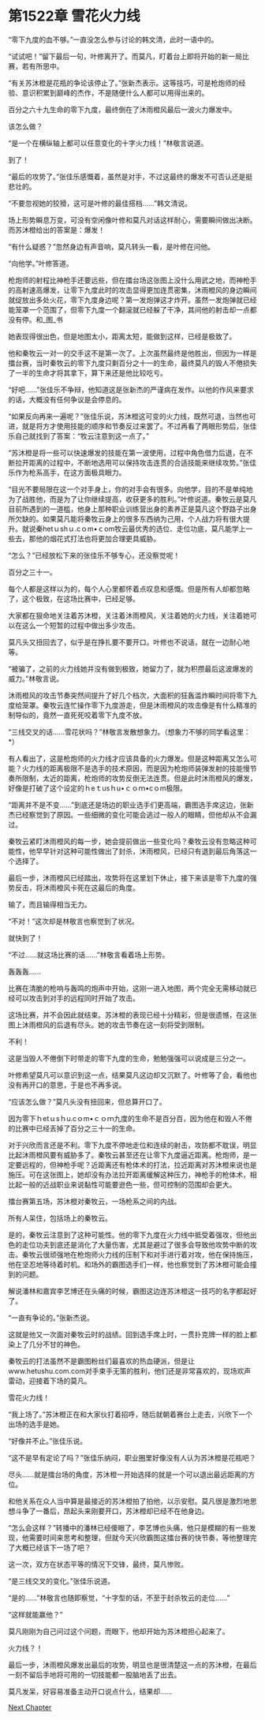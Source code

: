 # 第1522章 雪花火力线

“零下九度的血不够。”一直没怎么参与讨论的韩文清，此时一语中的。

“试试吧！”留下最后一句，叶修离开了。而莫凡，盯着台上即将开始的新一局比赛，若有所思中。

“有关苏沐橙是花瓶的争论该停止了。”张新杰表示。这等技巧，可是枪炮师的经验、意识积累到巅峰的杰作，不是随便什么人都可以用得出来的。

百分之六十九生命的零下九度，最终倒在了沐雨橙风最后一波火力爆发中。

该怎么做？

“是一个在横纵轴上都可以任意变化的十字火力线！”林敬言说道。

到了！

“最后的攻势了。”张佳乐感慨着，虽然是对手，不过这最终的爆发不可否认还是挺悲壮的。

“不要忽视她的狡猾，这可是叶修的最佳搭档……”韩文清说。

场上形势瞬息万变，可没有空闲像叶修和莫凡对话这样耐心，需要瞬间做出决断。而苏沐橙给出的答案是：爆发！

“有什么疑惑？”忽然身边有声音响，莫凡转头一看，是叶修在问他。

“向他学。”叶修答道。

枪炮师的射程比神枪手还要远些，但在擂台场这张图上没什么用武之地，而神枪手的高射速高爆发，让零下九度此时的攻击显得更加连贯密集，沐雨橙风的身边瞬间就绽放出多处火花，零下九度身边呢？第一发炮弹这才炸开。虽然一发炮弹就已经能笼罩一个范围了，但零下九度一个翻滚就已经躲了干净，其间他的射击却一点都没有停。和_图_书

她表现得很出色，但是地图太小，距离太短，能做到这样，已经是极致了。

他和秦牧云一对一的交手这不是第一次了。上次虽然最终是他胜出，但因为一样是擂台赛，当时秦牧云的零下九度只剩百分之十一的生命，最终莫凡的毁人不倦损失了一半的生命才将其拿下，算下来还是他比较吃亏。

“好吧……”张佳乐不争辩，他知道这是张新杰的严谨病在发作。以他的作风来要求的话，大概没有任何争议是会停息的。

“如果反向再来一遍呢？”张佳乐说，苏沐橙这可变的火力线，既然可退，当然也可进，就是将方才使用技能的顺序和节奏反过来罢了。不过再看了两眼形势后，张佳乐自己就找到了答案：“牧云注意到这一点了。”

“苏沐橙是将一些可以快速爆发的技能在第一波使用，过程中角色借力后退，在不断拉开距离的过程中，不断地选用可以保持攻击连贯的合适技能来继续攻势。”张佳乐作为枪系高手，在这方面极具眼力。

“目光不要局限在这一个对手身上，你的对手会有很多。向他学，目的不是单纯地为了战胜他，而是为了让你继续提高，收获更多的胜利。”叶修说道。秦牧云是莫凡目前所遇到的一道槛，他身上那种职业训练营出身的素养正是莫凡这个野路子出身所欠缺的。如果莫凡能将秦牧云身上的很多东西纳为己用，个人战力将有很大提升。就说秦hetｕshｕ.cｏm•ｃom牧云最优秀的选位、走位功底，莫凡能学上一些去，那他的烟花式打法也将更加合理更具威胁。

“怎么？”已经放松下来的张佳乐不够专心，还没察觉呢！

百分之三十一。

每个人都是这样以为的，每个人心里都怀着点叹息和感慨。但是所有人却都忽略了，这个极致，在这场比赛中，已经足够。

大家都在狠命地关注着苏沐橙，关注着沐雨橙风，关注着她的火力线，关注着她可以在这么一个短暂的过程中做出多少攻击。

莫凡头又扭回去了，似乎是在挣扎要不要开口。叶修也不说话，就在一边耐心地等。

“被骗了，之前的火力线她并没有做到极致，她留力了，就为积攒最后这波爆发的威力。”林敬言说。

沐雨橙风的攻击节奏突然间提升了好几个档次，大面积的狂轰滥炸瞬时间将零下九度给笼罩。秦牧云连忙操作零下九度游走，但是沐雨橙风的攻击像是有什么精准的制导似的，竟然一直死死咬着零下九度不放。

“三线交叉的话……雪花状吗？”林敬言发散想象力。（想象力不够的同学看这里：*）

有人看出了，这是枪炮师的火力线才应该具备的火力爆发。但是这种距离又怎么可能？火力线的距离极限不是选手的技术原因，而是因为枪炮师装弹发射的技能慢节奏所限制，太近的距离，枪炮师的攻势反倒无法连贯。但是此时沐雨橙风的爆发，好像是打破了这个设定的ｈeｔusｈu•ｃｏｍ•cｏm极限。

“距离并不是不变……”到底还是场边的职业选手们更高端，霸图选手席这边，张新杰已经察觉到了原因。一些细微的变化可能会逃过一般人的眼睛，但他却从不会漏过。

秦牧云紧盯沐雨橙风的每一步，她会提前做出一些变化吗？秦牧云没有忽略这种可能性，他早早针对这种可能性做出了封杀，沐雨橙风，已经只有退到最后角落这一个选择了。

最后一步，沐雨橙风已经踏出，攻势将在这里划下休止，接下来该是零下九度的强势反击，将沐雨橙风卡死在这最后的角度。

输了，而且输得相当无力。

“不对！”这次却是林敬言也察觉到了状况。

就快到了！

“不过……就这场比赛的话……”林敬言看着场上形势。

轰轰轰……

比赛在清脆的枪响与轰鸣的炮声中开始，这刚一进入地图，两个完全无需移动就已经可以攻击到对手的远程同时开始了攻击。

这场比赛，并不会因此就结束。苏沐橙的表现已经十分精彩，但是很遗憾，在这张图上沐雨橙风的后退有尽头。她的攻击节奏在这一刻将受到限制。

不利！

这是当毁人不倦倒下时带走的零下九度的生命，勉勉强强可以说成是三分之一。

叶修希望莫凡可以意识到这一点，结果莫凡这边却又沉默了。叶修等了会，看他也没有再开口的意思，于是也不再多说。

“应该怎么做？”莫凡头没有扭回来，但总算开口了。

因为零下ｈetｕsｈu.cｏm•ｃｏｍ九度的生命不是百分百，因为他在和毁人不倦的比赛中已经丢掉了百分之三十一的生命。

对于兴欣而言还是不利。零下九度不停地走位和连续的射击，攻防都不耽误，明显比起沐雨橙风要有威胁多了。秦牧云甚至还在让零下九度逼近距离。枪炮师，是一定要远程的，但神枪手呢？近距离还有枪体术的打法，拉近距离对苏沐橙来说也是施压。可在这张图上，她却没有办法拉开距离缓解这种压力，神枪手的枪体术，相比起一般的近战职业来说黏性可能要逊色一些，但可控制的范围却会更大。

擂台赛第五场，苏沐橙对秦牧云，一场枪系之间的内战。

所有人呆住，包括场上的秦牧云。

是的，秦牧云注意到了这种可能性。他的零下九度在火力线中抵受着强攻，但他出色的走位功夫到底还是消化了大量伤害，尤其是避过了很多会导致他攻势中断的攻击。秦牧云很顽强地在枪炮师火力线的压制下和对手进行着对攻，他在保持施压，他在坚忍地等待着时机。和场外的霸图选手们一样，他也察觉到了苏沐橙可能会撞到的问题。

解说潘林和嘉宾李艺博还在头痛的时候，霸图这边连苏沐橙这一技巧的名字都起好了。

“一直有争论的。”张新杰说。

这就是他又一次面对秦牧云时的战绩。回到选手席上时，一贯扑克牌一样的脸上都染上了几分不甘的神色。

秦牧云的打法虽然不是霸图粉丝们最喜欢的热血硬派，但是让www.hetushu.com.com对手束手无策的胜利，他们还是非常喜欢的，现场欢声雷动，迎接着下场的莫凡。

雪花火力线！

“我上场了。”苏沐橙正在和大家伙打着招呼，随后就朝着赛台上走去，兴欣下一个出场的选手是她。

“好像并不止。”张佳乐说。

“这不是早有定论了吗？”张佳乐纳闷，职业圈里好像没有人认为苏沐橙是花瓶吧？

尽头……就是擂台场的角度，苏沐橙一开始选择的就是一个可以退出最远距离的方位。

和他关系在众人当中算是最接近的苏沐橙拍了拍他，以示安慰。莫凡很是激烈地思想斗争了一番后，昂起头来刚要开口，苏沐橙却已经不在他身边。

“怎么会这样？”转播中的潘林已经傻眼了，李艺博也头痛，他只是模糊的有一些发现，他需要时间来思考和整理，但就今天兴欣霸图这擂台赛的快节奏，等他整理完了大概已经该下一场了吧？

这一次，双方在状态平等的情况下交锋，最终，莫凡惨败。

“是三线交叉的变化。”张佳乐说道。

“是的……”林敬言也随即察觉，“十字型的话，不至于封杀牧云的走位……”

“这样就能赢他？”

莫凡刚刚为自己问过这个问题，而眼下，他却开始为苏沐橙担心起来了。

火力线？！

最后一步，沐雨橙风爆发出最后的攻势，明显也是很清楚这一点的苏沐橙，在最后一刻不留后手地将可用的一切技能都一股脑地丢了出去。

莫凡发呆，好容易准备主动开口说点什么，结果却……



[Next Chapter](%E7%AC%AC1523%E7%AB%A0%20%E4%BA%8C%E7%A7%92%E6%9D%80%E6%AD%BB%E6%AF%94%E8%B5%9B.md)